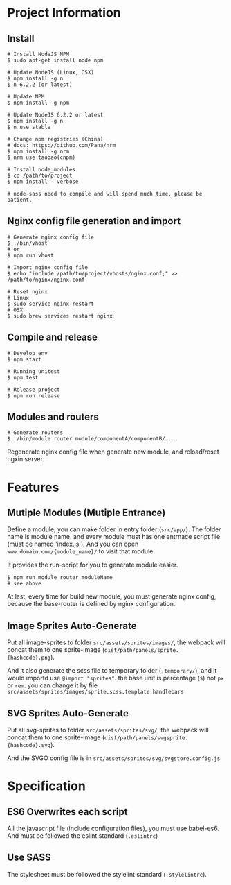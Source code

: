 # Project Information

## Install

```
# Install NodeJS NPM
$ sudo apt-get install node npm

# Update NodeJS (Linux, OSX)
$ npm install -g n
$ n 6.2.2 (or latest)

# Update NPM
$ npm install -g npm

# Update NodeJS 6.2.2 or latest
$ npm install -g n
$ n use stable

# Change npm registries (China)
# docs: https://github.com/Pana/nrm
$ npm install -g nrm
$ nrm use taobao(cnpm)

# Install node_modules
$ cd /path/to/project
$ npm install --verbose

# node-sass need to compile and will spend much time, please be patient.
```

## Nginx config file generation and import

```
# Generate nginx config file
$ ./bin/vhost
# or
$ npm run vhost

# Import nginx config file
$ echo "include /path/to/project/vhosts/nginx.conf;" >> /path/to/nginx/nginx.conf

# Reset nginx
# Linux
$ sudo service nginx restart
# OSX
$ sudo brew services restart nginx
```

## Compile and release

```
# Develop env
$ npm start

# Running unitest
$ npm test

# Release project
$ npm run release
```

## Modules and routers

```
# Generate routers
$ ./bin/module router module/componentA/componentB/...
```

Regenerate nginx config file when generate new module, and reload/reset ngxin server.


# Features

## Mutiple Modules (Mutiple Entrance)

Define a module, you can make folder in entry folder (`src/app/`). The folder name is module name.
and every module must has one entrnace script file (must be named 'index.js'). And you can open `www.domain.com/{module_name}/` to visit that module.

It provides the run-script for you to generate module easier.

```
$ npm run module router moduleName
# see above
```

At last, every time for build new module, you must generate nginx config, because the base-router is defined by nginx configuration.


## Image Sprites Auto-Generate

Put all image-sprites to folder `src/assets/sprites/images/`, the webpack will concat them to one sprite-image (`dist/path/panels/sprite.{hashcode}.png`).

And it also generate the scss file to temporary folder (`.temporary/`), and it would importd use `@import "sprites"`. the base unit is percentage (`$`) not `px` or `rem`. you can change it by file `src/assets/sprites/images/sprite.scss.template.handlebars`

## SVG Sprites Auto-Generate

Put all svg-sprites to folder `src/assets/sprites/svg/`, the webpack will concat them to one sprite-image (`dist/path/panels/svgsprite.{hashcode}.svg`).

And the SVGO config file is in `src/assets/sprites/svg/svgstore.config.js`


# Specification

## ES6 Overwrites each script

All the javascript file (include configuration files), you must use babel-es6. And must be followed the eslint standard (`.eslintrc`)

## Use SASS

The stylesheet must be followed the stylelint standard (`.stylelintrc`).
